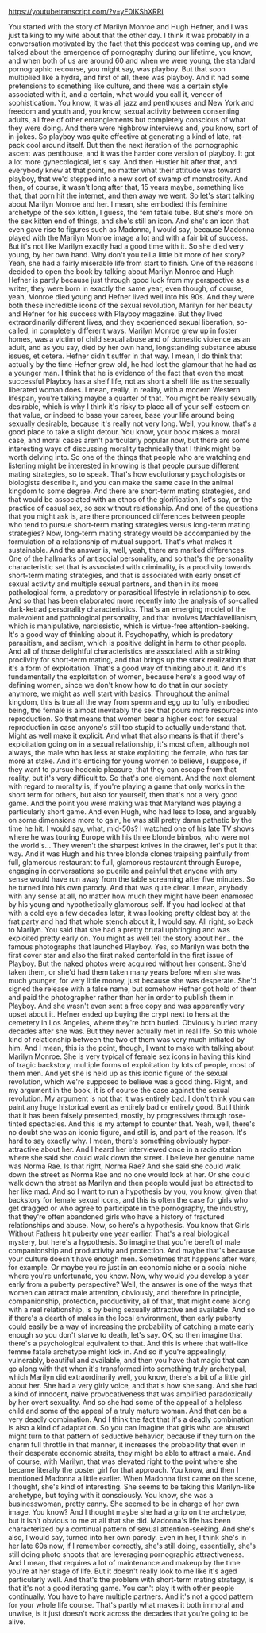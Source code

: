 https://youtubetranscript.com/?v=yF0IKShXRRI

 You started with the story of Marilyn Monroe and Hugh Hefner, and I was just talking to my wife about that the other day. I think it was probably in a conversation motivated by the fact that this podcast was coming up, and we talked about the emergence of pornography during our lifetime, you know, and when both of us are around 60 and when we were young, the standard pornographic recourse, you might say, was playboy. But that soon multiplied like a hydra, and first of all, there was playboy. And it had some pretensions to something like culture, and there was a certain style associated with it, and a certain, what would you call it, veneer of sophistication. You know, it was all jazz and penthouses and New York and freedom and youth and, you know, sexual activity between consenting adults, all free of other entanglements but completely conscious of what they were doing. And there were highbrow interviews and, you know, sort of in-jokes. So playboy was quite effective at generating a kind of late, rat-pack cool around itself. But then the next iteration of the pornographic ascent was penthouse, and it was the harder core version of playboy. It got a lot more gynecological, let's say. And then Hustler hit after that, and everybody knew at that point, no matter what their attitude was toward playboy, that we'd stepped into a new sort of swamp of monstrosity. And then, of course, it wasn't long after that, 15 years maybe, something like that, that porn hit the internet, and then away we went. So let's start talking about Marilyn Monroe and her. I mean, she embodied this feminine archetype of the sex kitten, I guess, the fem fatale tube. But she's more on the sex kitten end of things, and she's still an icon. And she's an icon that even gave rise to figures such as Madonna, I would say, because Madonna played with the Marilyn Monroe image a lot and with a fair bit of success. But it's not like Marilyn exactly had a good time with it. So she died very young, by her own hand. Why don't you tell a little bit more of her story? Yeah, she had a fairly miserable life from start to finish. One of the reasons I decided to open the book by talking about Marilyn Monroe and Hugh Hefner is partly because just through good luck from my perspective as a writer, they were born in exactly the same year, even though, of course, yeah, Monroe died young and Hefner lived well into his 90s. And they were both these incredible icons of the sexual revolution, Marilyn for her beauty and Hefner for his success with Playboy magazine. But they lived extraordinarily different lives, and they experienced sexual liberation, so-called, in completely different ways. Marilyn Monroe grew up in foster homes, was a victim of child sexual abuse and of domestic violence as an adult, and as you say, died by her own hand, longstanding substance abuse issues, et cetera. Hefner didn't suffer in that way. I mean, I do think that actually by the time Hefner grew old, he had lost the glamour that he had as a younger man. I think that he is evidence of the fact that even the most successful Playboy has a shelf life, not as short a shelf life as the sexually liberated woman does. I mean, really, in reality, with a modern Western lifespan, you're talking maybe a quarter of that. You might be really sexually desirable, which is why I think it's risky to place all of your self-esteem on that value, or indeed to base your career, base your life around being sexually desirable, because it's really not very long. Well, you know, that's a good place to take a slight detour. You know, your book makes a moral case, and moral cases aren't particularly popular now, but there are some interesting ways of discussing morality technically that I think might be worth delving into. So one of the things that people who are watching and listening might be interested in knowing is that people pursue different mating strategies, so to speak. That's how evolutionary psychologists or biologists describe it, and you can make the same case in the animal kingdom to some degree. And there are short-term mating strategies, and that would be associated with an ethos of the glorification, let's say, or the practice of casual sex, so sex without relationship. And one of the questions that you might ask is, are there pronounced differences between people who tend to pursue short-term mating strategies versus long-term mating strategies? Now, long-term mating strategy would be accompanied by the formulation of a relationship of mutual support. That's what makes it sustainable. And the answer is, well, yeah, there are marked differences. One of the hallmarks of antisocial personality, and so that's the personality characteristic set that is associated with criminality, is a proclivity towards short-term mating strategies, and that is associated with early onset of sexual activity and multiple sexual partners, and then in its more pathological form, a predatory or parasitical lifestyle in relationship to sex. And so that has been elaborated more recently into the analysis of so-called dark-ketrad personality characteristics. That's an emerging model of the malevolent and pathological personality, and that involves Machiavellianism, which is manipulative, narcissistic, which is virtue-free attention-seeking. It's a good way of thinking about it. Psychopathy, which is predatory parasitism, and sadism, which is positive delight in harm to other people. And all of those delightful characteristics are associated with a striking proclivity for short-term mating, and that brings up the stark realization that it's a form of exploitation. That's a good way of thinking about it. And it's fundamentally the exploitation of women, because here's a good way of defining women, since we don't know how to do that in our society anymore, we might as well start with basics. Throughout the animal kingdom, this is true all the way from sperm and egg up to fully embodied being, the female is almost inevitably the sex that pours more resources into reproduction. So that means that women bear a higher cost for sexual reproduction in case anyone's still too stupid to actually understand that. Might as well make it explicit. And what that also means is that if there's exploitation going on in a sexual relationship, it's most often, although not always, the male who has less at stake exploiting the female, who has far more at stake. And it's enticing for young women to believe, I suppose, if they want to pursue hedonic pleasure, that they can escape from that reality, but it's very difficult to. So that's one element. And the next element with regard to morality is, if you're playing a game that only works in the short term for others, but also for yourself, then that's not a very good game. And the point you were making was that Maryland was playing a particularly short game. And even Hugh, who had less to lose, and arguably on some dimensions more to gain, he was still pretty damn pathetic by the time he hit. I would say, what, mid-50s? I watched one of his late TV shows where he was touring Europe with his three blonde bimbos, who were not the world's... They weren't the sharpest knives in the drawer, let's put it that way. And it was Hugh and his three blonde clones traipsing painfully from full, glamorous restaurant to full, glamorous restaurant through Europe, engaging in conversations so puerile and painful that anyone with any sense would have run away from the table screaming after five minutes. So he turned into his own parody. And that was quite clear. I mean, anybody with any sense at all, no matter how much they might have been enamored by his young and hypothetically glamorous self. If you had looked at that with a cold eye a few decades later, it was looking pretty oldest boy at the frat party and had that whole stench about it, I would say. All right, so back to Marilyn. You said that she had a pretty brutal upbringing and was exploited pretty early on. You might as well tell the story about her... the famous photographs that launched Playboy. Yes, so Marilyn was both the first cover star and also the first naked centerfold in the first issue of Playboy. But the naked photos were acquired without her consent. She'd taken them, or she'd had them taken many years before when she was much younger, for very little money, just because she was desperate. She'd signed the release with a false name, but somehow Hefner got hold of them and paid the photographer rather than her in order to publish them in Playboy. And she wasn't even sent a free copy and was apparently very upset about it. Hefner ended up buying the crypt next to hers at the cemetery in Los Angeles, where they're both buried. Obviously buried many decades after she was. But they never actually met in real life. So this whole kind of relationship between the two of them was very much initiated by him. And I mean, this is the point, though, I want to make with talking about Marilyn Monroe. She is very typical of female sex icons in having this kind of tragic backstory, multiple forms of exploitation by lots of people, most of them men. And yet she is held up as this iconic figure of the sexual revolution, which we're supposed to believe was a good thing. Right, and my argument in the book, it is of course the case against the sexual revolution. My argument is not that it was entirely bad. I don't think you can paint any huge historical event as entirely bad or entirely good. But I think that it has been falsely presented, mostly, by progressives through rose-tinted spectacles. And this is my attempt to counter that. Yeah, well, there's no doubt she was an iconic figure, and still is, and part of the reason. It's hard to say exactly why. I mean, there's something obviously hyper-attractive about her. And I heard her interviewed once in a radio station where she said she could walk down the street. I believe her genuine name was Norma Rae. Is that right, Norma Rae? And she said she could walk down the street as Norma Rae and no one would look at her. Or she could walk down the street as Marilyn and then people would just be attracted to her like mad. And so I want to run a hypothesis by you, you know, given that backstory for female sexual icons, and this is often the case for girls who get dragged or who agree to participate in the pornography, the industry, that they're often abandoned girls who have a history of fractured relationships and abuse. Now, so here's a hypothesis. You know that Girls Without Fathers hit puberty one year earlier. That's a real biological mystery, but here's a hypothesis. So imagine that you're bereft of male companionship and productivity and protection. And maybe that's because your culture doesn't have enough men. Sometimes that happens after wars, for example. Or maybe you're just in an economic niche or a social niche where you're unfortunate, you know. Now, why would you develop a year early from a puberty perspective? Well, the answer is one of the ways that women can attract male attention, obviously, and therefore in principle, companionship, protection, productivity, all of that, that might come along with a real relationship, is by being sexually attractive and available. And so if there's a dearth of males in the local environment, then early puberty could easily be a way of increasing the probability of catching a mate early enough so you don't starve to death, let's say. OK, so then imagine that there's a psychological equivalent to that. And this is where that waif-like femme fatale archetype might kick in. And so if you're appealingly, vulnerably, beautiful and available, and then you have that magic that can go along with that when it's transformed into something truly archetypal, which Marilyn did extraordinarily well, you know, there's a bit of a little girl about her. She had a very girly voice, and that's how she sang. And she had a kind of innocent, naive provocativeness that was amplified paradoxically by her overt sexuality. And so she had some of the appeal of a helpless child and some of the appeal of a truly mature woman. And that can be a very deadly combination. And I think the fact that it's a deadly combination is also a kind of adaptation. So you can imagine that girls who are abused might turn to that pattern of seductive behavior, because if they turn on the charm full throttle in that manner, it increases the probability that even in their desperate economic straits, they might be able to attract a male. And of course, with Marilyn, that was elevated right to the point where she became literally the poster girl for that approach. You know, and then I mentioned Madonna a little earlier. When Madonna first came on the scene, I thought, she's kind of interesting. She seems to be taking this Marilyn-like archetype, but toying with it consciously. You know, she was a businesswoman, pretty canny. She seemed to be in charge of her own image. You know? And I thought maybe she had a grip on the archetype, but it isn't obvious to me at all that she did. Madonna's life has been characterized by a continual pattern of sexual attention-seeking. And she's also, I would say, turned into her own parody. Even in her, I think she's in her late 60s now, if I remember correctly, she's still doing, essentially, she's still doing photo shoots that are leveraging pornographic attractiveness. And I mean, that requires a lot of maintenance and makeup by the time you're at her stage of life. But it doesn't really look to me like it's aged particularly well. And that's the problem with short-term mating strategy, is that it's not a good iterating game. You can't play it with other people continually. You have to have multiple partners. And it's not a good pattern for your whole life course. That's partly what makes it both immoral and unwise, is it just doesn't work across the decades that you're going to be alive.